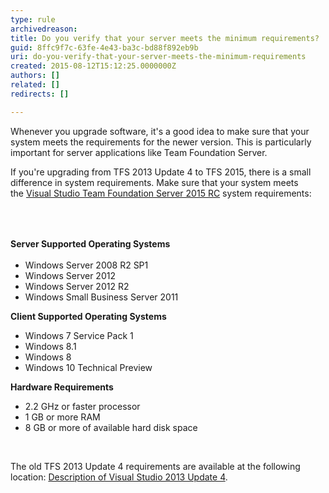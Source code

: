 ```yaml
---
type: rule
archivedreason: 
title: Do you verify that your server meets the minimum requirements?
guid: 8ffc9f7c-63fe-4e43-ba3c-bd88f892eb9b
uri: do-you-verify-that-your-server-meets-the-minimum-requirements
created: 2015-08-12T15:12:25.0000000Z
authors: []
related: []
redirects: []

---
```



<p>Whenever you upgrade software, it's a good idea to make sure that your system meets the requirements for the newer version. This is particularly important for server applications like Team Foundation Server.</p><p>​If you're upgrading from TFS 2013 Update 4 to TFS 2015, there is a small difference in system requirements. Make sure that your system meets the&#160;<a href="https&#58;//www.visualstudio.com/en-us/visual-studio-2015-system-requirements-vs#VSTFS_RC">Visual Studio Team Foundation Server 2015 RC</a>&#160;system requirements&#58;</p>
<br><excerpt class='endintro'></excerpt><br>
<p><strong style="line-height&#58;1.6;">Server Supported Operating Systems</strong><br></p><ul style="list-style-type&#58;disc;"><li>Windows Server 2008 R2 SP1</li><li>Windows Server 2012</li><li>Windows Server 2012 R2</li><li>Windows Small Business Server 2011</li></ul><p><strong>Client Supported Operating Systems</strong></p><ul style="list-style-type&#58;disc;"><li>Windows 7 Service Pack 1</li><li>Windows 8.1</li><li>Windows 8</li><li>Windows 10 Technical Preview</li></ul><p><strong>Hardware Requirements</strong></p><ul style="list-style-type&#58;disc;"><li>2.2 GHz or faster processor</li><li>1 GB or more RAM</li><li>8 GB or more of available hard disk space</li></ul><p>​&#160;</p><p>The old TFS 2013 Update 4 requirements are available at the following location&#58; <a href="https&#58;//support.microsoft.com/en-us/kb/2994375">Description of Visual Studio 2013 Update 4</a>.</p>


